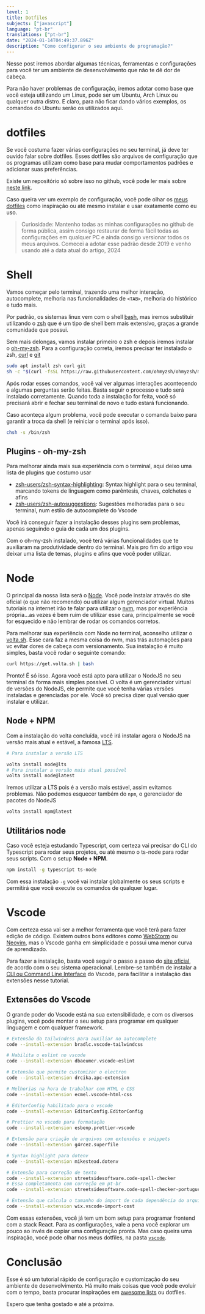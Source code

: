 ```yaml
---
level: 1
title: Dotfiles
subjects: ["javascript"]
language: "pt-br"
translations: ["pt-br"]
date: "2024-01-14T04:49:37.896Z"
description: "Como configurar o seu ambiente de programação?"
---
```

Nesse post iremos abordar algumas técnicas, ferramentas e configurações para você ter um ambiente de desenvolvimento que não te dê dor de cabeça.

Para não haver problemas de configuração, iremos adotar como base que você esteja utilizando um Linux, pode ser um Ubuntu, Arch Linux ou qualquer outra distro. E claro, para não ficar dando vários exemplos, os comandos do Ubuntu serão os utilizados aqui.

# dotfiles

Se você costuma fazer várias configurações no seu terminal, já deve ter ouvido falar sobre dotfiles. Esses dotfiles são arquivos de configuração que os programas utilizam como base para mudar comportamentos padrões e adicionar suas preferências.

Existe um repositório só sobre isso no github, você pode ler mais sobre [neste link](https://dotfiles.github.io/).

Caso queira ver um exemplo de configuração, você pode olhar os [meus dotfiles](https://github.com/g4rcez/dotfiles) como inspiração ou até mesmo instalar e usar exatamente como eu uso.

> Curiosidade: Mantenho todas as minhas configurações no github de forma pública, assim consigo restaurar de forma fácil todas as configurações em qualquer PC e ainda consigo versionar todos os meus arquivos. Comecei a adotar esse padrão desde 2019 e venho usando até a data atual do artigo, 2024

# Shell

Vamos começar pelo terminal, trazendo uma melhor interação, autocomplete, melhoria nas funcionalidades de `<TAB>`, melhoria do histórico e tudo mais.

Por padrão, os sistemas linux vem com o shell [bash](https://www.gnu.org/software/bash/), mas iremos substituir utilizando o [zsh](https://www.zsh.org/) que é um tipo de shell bem mais extensivo, graças a grande comunidade que possui.

Sem mais delongas, vamos instalar primeiro o zsh e depois iremos instalar o [oh-my-zsh](https://ohmyz.sh/). Para a configuração correta, iremos precisar ter instalado o zsh, [curl](https://curl.se/) e [git](https://git-scm.com/)

```bash
sudo apt install zsh curl git
sh -c "$(curl -fsSL https://raw.githubusercontent.com/ohmyzsh/ohmyzsh/master/tools/install.sh)"
```

Após rodar esses comandos, você vai ver algumas interações acontecendo e algumas perguntas serão feitas. Basta seguir o processo e tudo será instalado corretamente. Quando toda a instalação for feita, você só precisará abrir e fechar seu terminal de novo e tudo estará funcionando.

Caso aconteça algum problema, você pode executar o comanda baixo para garantir a troca da shell (e reiniciar o terminal após isso).

```bash
chsh -s /bin/zsh
```

## Plugins - oh-my-zsh

Para melhorar ainda mais sua experiência com o terminal, aqui deixo uma lista de plugins que costumo usar

- [zsh-users/zsh-syntax-highlighting](https://github.com/zsh-users/zsh-syntax-highlighting): Syntax highlight para o seu terminal, marcando tokens de linguagem como parêntesis, chaves, colchetes e afins
- [zsh-users/zsh-autosuggestions](https://github.com/zsh-users/zsh-autosuggestions): Sugestões melhoradas para o seu terminal, num estilo de autocomplete do Vscode

Você irá conseguir fazer a instalação desses plugins sem problemas, apenas seguindo o guia de cada um dos plugins.

Com o oh-my-zsh instalado, você terá várias funcionalidades que te auxiliaram na produtividade dentro do terminal. Mais pro fim do artigo vou deixar uma lista de temas, plugins e afins que você poder utilizar.

# Node

O principal da nossa lista será o [Node](https://nodejs.org). Você pode instalar através do site oficial (o que não recomendo) ou utilizar algum gerenciador virtual. Muitos tutoriais na internet irão te falar para utilizar o [nvm](https://github.com/nvm-sh/nvm), mas por experiência própria...as vezes é bem ruim de utilizar esse cara, principalmente se você for esquecido e não lembrar de rodar os comandos corretos.

Para melhorar sua experiência com Node no terminal, aconselho utilizar o [volta.sh](https://volta.sh/). Esse cara faz a mesma coisa do nvm, mas trás automações para vc evitar dores de cabeça com versionamento. Sua instalação é muito simples, basta você rodar o seguinte comando:

```bash
curl https://get.volta.sh | bash
```

Pronto! É só isso. Agora você está apto para utilizar o NodeJS no seu terminal da forma mais simples possível. O volta é um gerenciador virtual de versões do NodeJS, ele permite que você tenha várias versões instaladas e gerenciadas por ele. Você só precisa dizer qual versão quer instalar e utilizar.

## Node + NPM

Com a instalação do volta concluída, você irá instalar agora o NodeJS na versão mais atual e estável, a famosa [LTS](https://wiki.ubuntu.com/LTS).

```bash
# Para instalar a versão LTS

volta install node@lts
# Para instalar a versão mais atual possível
volta install node@latest
```

Iremos utilizar a LTS pois é a versão mais estável, assim evitamos problemas. Não podemos esquecer também do `npm`, o gerenciador de pacotes do NodeJS

```bash
volta install npm@latest
```

## Utilitários node

Caso você esteja estudando Typescript, com certeza vai precisar do CLI do Typescript para rodar seus projetos, ou até mesmo o ts-node para rodar seus scripts. Com o setup **Node + NPM**.

```bash
npm install -g typescript ts-node
```

Com essa instalação `-g` você vai instalar globalmente os seus scripts e permitirá que você execute os comandos de qualquer lugar.
# Vscode

Com certeza essa vai ser a melhor ferramenta que você terá para fazer edição de código. Existem outros bons editores
como [WebStorm](https://www.jetbrains.com/webstorm) ou [Neovim](https://neovim.io/), mas o Vscode ganha em simplicidade
e possui uma menor curva de aprendizado.

Para fazer a instalação, basta você seguir o passo a passo do [site oficial](https://code.visualstudio.com/), de acordo
com o seu sistema operacional. Lembre-se também de instalar a [CLI ou Command Line Interface](https://code.visualstudio.com/docs/editor/command-line) do Vscode, para facilitar a instalação das extensões nesse tutorial.

## Extensões do Vscode

O grande poder do Vscode está na sua extensibilidade, e com os diversos plugins, você pode montar o seu setup para programar em qualquer linguagem e com qualquer framework.

```bash
# Extensão do tailwindcss para auxiliar no autocomplete
code --install-extension bradlc.vscode-tailwindcss

# Habilita o eslint no vscode
code --install-extension dbaeumer.vscode-eslint

# Extensão que permite customizar o electron
code --install-extension drcika.apc-extension

# Melhorias na hora de trabalhar com HTML e CSS
code --install-extension ecmel.vscode-html-css

# EditorConfig habilitado para o vscode
code --install-extension EditorConfig.EditorConfig

# Prettier no vscode para formatação
code --install-extension esbenp.prettier-vscode

# Extensão para criação de arquivos com extensões e snippets
code --install-extension g4rcez.superfile

# Syntax highlight para dotenv
code --install-extension mikestead.dotenv

# Extensão para correção de texto
code --install-extension streetsidesoftware.code-spell-checker
# Essa completamenta com correção em pt-br
code --install-extension streetsidesoftware.code-spell-checker-portuguese-brazilian

# Extensão que calcula o tamanho do import de cada dependência do arquiv
code --install-extension wix.vscode-import-cost
```

Com essas extensões, você já tem um bom setup para programar frontend com a stack React. Para as configurações, vale a
pena você explorar um pouco ao invés de copiar uma configuração pronta. Mas caso queira uma inspiração, você pode olhar
nos meus dotfiles, na pasta [`vscode`](https://github.com/g4rcez/dotfiles/tree/master/vscode).

# Conclusão

Esse é só um tutorial rápido de configuração e customização do seu ambiente de desenvolvimento. Há muito mais coisas que
você pode evoluir com o tempo, basta procurar inspirações em [awesome lists](https://github.com/topics/awesome) ou
dotfiles.

Espero que tenha gostado e até a próxima. 



